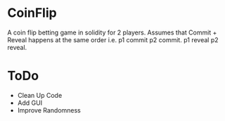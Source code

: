 # CoinFlip
A coin flip betting game in solidity for 2 players. Assumes that Commit + Reveal happens at the same order i.e.
p1 commit p2 commit. p1 reveal p2 reveal.
# ToDo
* Clean Up Code
* Add GUI
* Improve Randomness
